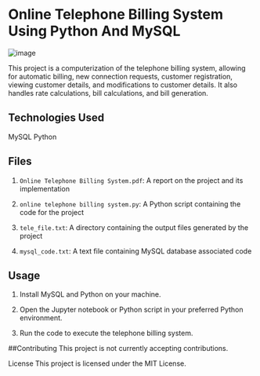 # Online Telephone Billing System Using Python And MySQL

![image](https://user-images.githubusercontent.com/93007427/172018023-622f1633-cde5-41a3-872d-d385ee57eaf6.png)

This project is a computerization of the telephone billing system, allowing for automatic billing, new connection requests, customer registration, viewing customer details, and modifications to customer details. It also handles rate calculations, bill calculations, and bill generation.



## Technologies Used
MySQL
Python



## Files

1. `Online Telephone Billing System.pdf`: A report on the project and its implementation

2. `online telephone billing system.py`: A Python script containing the code for the project

3. `tele_file.txt`: A directory containing the output files generated by the project

4. `mysql_code.txt`: A text file containing MySQL database associated code



## Usage

1. Install MySQL and Python on your machine.

2. Open the Jupyter notebook or Python script in your preferred Python environment.

3. Run the code to execute the telephone billing system.



##Contributing
This project is not currently accepting contributions.

License
This project is licensed under the MIT License.
